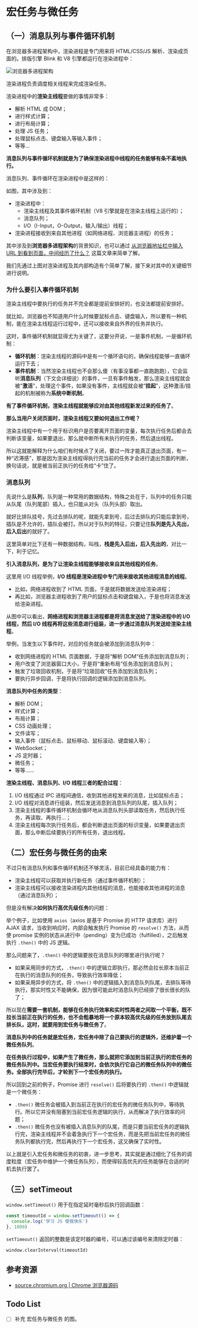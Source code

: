 # 宏任务与微任务

## （一）消息队列与事件循环机制

在浏览器多进程架构中，渲染进程是专门用来将 HTML/CSS/JS 解析、渲染成页面的。排版引擎 Blink 和 V8 引擎都运行在渲染进程中：

![浏览器多进程架构](https://user-images.githubusercontent.com/79783808/117564223-abb5a000-b0dd-11eb-8ce1-67cd70d93bb1.png)

渲染进程负责调度相关线程来完成渲染任务。

渲染进程中的**渲染主线程**要做的事情非常多：

* 解析 HTML 成 DOM；
* 进行样式计算；
* 进行布局计算；
* 处理 JS 任务；
* 处理鼠标点击、键盘输入等输入事件；
* 等等...

**消息队列与事件循环机制就是为了确保渲染进程中线程的任务能够有条不紊地执行。**

消息队列、事件循环在渲染进程中是这样的：

如图，其中涉及到：

* 渲染进程中：
  * 渲染主线程及其事件循环机制（V8 引擎就是在渲染主线程上运行的）；
  * 消息队列；
  * I/O（I-Input，O-Output，输入/输出）线程；
* 渲染进程接收到来自其他进程（如网络进程、浏览器主进程）的任务；

其中涉及到**浏览器多进程架构**的背景知识，也可以通过 [从浏览器地址栏中输入 URL 到看到页面，中间经历了什么？](https://github.com/roc-an/blog/issues/3) 这篇文章来简单了解。

我们先通过上图对渲染进程及其内部构造有个简单了解，接下来对其中的关键细节进行说明。

### 为什么要引入事件循环机制

渲染主线程中要执行的任务并不完全都是提前安排好的，也没法都提前安排好。

就比如，浏览器也不知道用户什么时候要鼠标点击、键盘输入，所以要有一种机制，能在渲染主线程运行过程中，还可以接收来自外界的任务并执行。

这时，事件循环机制就显得尤为关键了，这要分开说，一是事件机制，一是循环机制：

* **循环机制**：渲染主线程的源码中是有一个循环语句的，确保线程能够一直循环运行下去；
* **事件机制**：当然渲染主线程也不会那么傻（有事没事都一直跑跑跑），它会监听**消息队列**（下文会详细说）的事件，一旦有事件触发，那么渲染主线程就会被“**激活**”，处理这个事件，如果没有事件，主线程就会被“**挂起**”，这种激活/挂起的机制被称为**系统中断机制**。

**有了事件循环机制，渲染主线程就能够应对由其他线程新发过来的任务了**。

**那么当用户关闭页面时，渲染主线程又要如何退出工作呢？**

渲染主线程中有一个用于标识用户是否要离开页面的变量，每次执行任务后都会去判断该变量，如果要退出，那么就中断所有未执行的任务，然后退出线程。

所以这就能解释为什么咱们有时候点了关闭，要过一阵才能真正退出页面，有一种“迟滞感”，那是因为渲染主线程得执行完当前的任务才会进行退出页面的判断，换句话说，就是被当前正执行的任务给“卡”住了。

### 消息队列

先说什么是**队列**，队列是一种常用的数据结构，特殊之处在于，队列中的任务只能从队尾（队列尾部）插入，也只能从对头（队列头部）取出。

就好比排队挂号，先过去排队的呢，就能先拿到号，后过去排队的只能后拿到号，插队是不允许的，插队会被打。所以对于队列的特征，只要记住**队列是先入先出，后入后出**的就好了。

这里简单对比下还有一种数据结构，叫栈，**栈是先入后出，后入先出的**，对比一下，利于记忆。

**引入消息队列，是为了让渲染主线程能够接收来自其他线程的任务**。

这里用 I/O 线程举例，**I/O 线程是渲染进程中专门用来接收其他进程消息的线程**。

* 比如，网络进程收到了 HTML 页面，于是就将数据发送给渲染进程；
* 再比如，浏览器主进程收到了用户的鼠标点击和键盘输入，于是也将消息发送给渲染进程。

从图中可以看出，**网络进程和浏览器主进程都是将消息发送给了渲染进程中的 I/O 线程，然后 I/O 线程再将这些消息进行组装，进一步通过消息队列发送给渲染主线程**。

举例，当发生以下事件时，对应的任务就会被添加到消息队列中：

* 收到网络进程的 HTML 页面数据，于是将“解析 DOM”任务添加到消息队列；
* 用户改变了浏览器窗口大小，于是将“重新布局”任务添加到消息队列；
* 触发了垃圾回收机制，于是将“垃圾回收”任务添加到消息队列；
* 要执行异步回调，于是将执行回调的逻辑添加到消息队列。

**消息队列中任务的类型**：

* 解析 DOM；
* 样式计算；
* 布局计算；
* CSS 动画处理；
* 文件读写；
* 输入事件（鼠标点击、鼠标移动、鼠标滚动、键盘输入等）；
* WebSocket；
* JS 定时器；
* 微任务；
* 等等......

**渲染主线程、消息队列、I/O 线程三者的配合过程**：

1. I/O 线程通过 IPC 进程间通信，收到其他进程发来的消息，比如鼠标点击；
2. I/O 线程对消息进行组装，然后发送消息到消息队列的队尾，插入队列；
3. 渲染主线程的事件循环机制会循环地从消息队列头部读取任务，然后执行任务，再读取、再执行...；
4. 渲染主线程每次执行任务后，都会判断退出页面的标识变量，如果要退出页面，那么中断后续要执行的所有任务，退出线程。

## （二）宏任务与微任务的由来

不过只有消息队列和事件循环机制还不够灵活，目前已经具备的能力有：

* 渲染主线程可以获取并执行新任务（通过事件循环机制）；
* 渲染主线程可以接收渲染进程内其他线程的消息，也能接收其他进程的消息（通过消息队列）；

但是没有解决**如何执行高优先级任务**的问题：

举个例子，比如使用 `axios`（axios 是基于 Promise 的 HTTP 请求库）进行 AJAX 请求，当收到响应时，内部会触发执行 Promise 的 `resolve()` 方法，从而使 promise 实例的状态从进行中（pending）变为已成功（fulfilled），之后触发执行 `.then()` 中的 JS 逻辑。

那么问题来了，`.then()` 中的逻辑要放在消息队列的哪里进行执行呢？

* 如果采用同步的方式，`.then()` 中的逻辑立即执行，那必然会拉长原本当前正在执行的消息队列的任务，导致执行效率降低；
* 如果采用异步的方式，将 `.then()` 中的逻辑插入到消息队列队尾，去排队等待执行，那实时性又不能确保，因为很可能此时消息队列已经排了很长很长的队了；

所以现在**需要一套机制，能够在任务执行效率和实时性两者之间取一个平衡，既不拉长当前正在执行的任务，也不会粗暴地将一个原本较高优先级的任务放到队尾去排长队，这时，就要用到宏任务与微任务了**。

**消息队列中的任务就是宏任务，宏任务中除了自己要执行的逻辑外，还维护着一个微任务队列**。

**在任务执行过程中，如果产生了微任务，那么就把它添加到当前正执行的宏任务的微任务队列中。当宏任务要执行结束时，会依次执行它自己的微任务队列中的微任务。全部执行完毕后，才轮到下一个宏任务的执行。**

所以回到之前的例子，Promise 进行 `resolve()` 后将要执行的 `.then()` 中逻辑就是一个微任务：

* `.then()` 微任务会被插入到当前正在执行的宏任务的微任务队列中，等待执行。所以它并没有阻塞到当前宏任务逻辑的执行，从而解决了执行效率的问题；
* `.then()` 微任务也没有被插入消息队列的队尾，而是只要当前宏任务的逻辑执行完，渲染主线程并不会着急执行下一个宏任务，而是先把当前宏任务的微任务队列都执行完，然后再执行下一个宏任务，这又确保了实时性。

以上就是引入宏任务和微任务的初衷，进一步思考，其实就是通过细化了任务的调度粒度（宏任务中维护一个微任务队列），而使得较高优先的任务能够在合适的时机去执行罢了。

## （三）setTimeout

`window.setTimeout()` 用于在指定延时毫秒后执行回调函数：

```js
const timeoutId = window.setTimeout(() => {
  console.log('学习 JS 使我快乐')
}, 1000)
```

`setTimeout()` 返回的整数是该定时器的编号，可以通过该编号来清除定时器：

`window.clearInterval(timeoutId)`

## 参考资源

* [source.chromium.org | Chrome 浏览器源码](https://source.chromium.org/)

## Todo List

- [ ] 补充 宏任务与微任务 的图。

